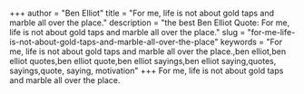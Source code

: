 +++
author = "Ben Elliot"
title = "For me, life is not about gold taps and marble all over the place."
description = "the best Ben Elliot Quote: For me, life is not about gold taps and marble all over the place."
slug = "for-me-life-is-not-about-gold-taps-and-marble-all-over-the-place"
keywords = "For me, life is not about gold taps and marble all over the place.,ben elliot,ben elliot quotes,ben elliot quote,ben elliot sayings,ben elliot saying,quotes, sayings,quote, saying, motivation"
+++
For me, life is not about gold taps and marble all over the place.
